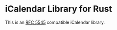 # iCalendar Library for Rust

This is an [RFC 5545](https://www.ietf.org/rfc/rfc5545.txt) compatible iCalendar
library.
